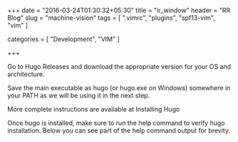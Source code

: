 +++
date = "2016-03-24T01:30:32+05:30"
title = "ir_window"
header = "RR Blog"
slug = "machine-vision"
tags = [ ".vimrc", "plugins", "spf13-vim", "vim" ]

categories = [
  "Development",
  "VIM"
]

+++


Go to Hugo Releases and download the appropriate version for your OS and architecture.

Save the main executable as hugo (or hugo.exe on Windows) somewhere in your PATH as we will be using it in the next step.

More complete instructions are available at Installing Hugo

Once hugo is installed, make sure to run the help command to verify hugo installation. Below you can see part of the help command output for brevity.
